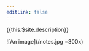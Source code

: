 ```yaml
---
editLink: false
---
```


{{this.$site.description}}

![An image](/notes.jpg =300x)

<ContentsList />

